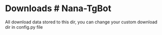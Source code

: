 # Downloads	# Nana-TgBot
All download data stored to this dir, you can change your custom download dir in config.py file
